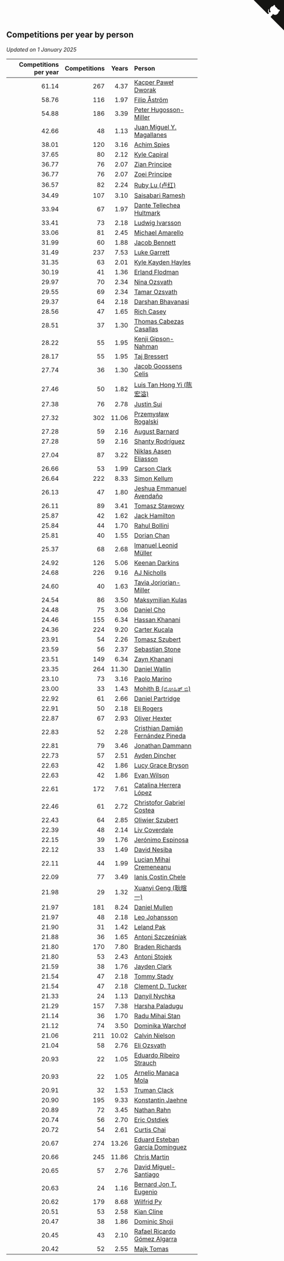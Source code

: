 ## Competitions per year by person

*Updated on  1 January 2025*

| Competitions per year | Competitions | Years | Person |
| ---: | ---: | ---: | :--- |
| 61.14 | 267 | 4.37 | [Kacper Paweł Dworak](https://www.worldcubeassociation.org/persons/2020DWOR01) |
| 58.76 | 116 | 1.97 | [Filip Åström](https://www.worldcubeassociation.org/persons/2023ASTR01) |
| 54.88 | 186 | 3.39 | [Peter Hugosson-Miller](https://www.worldcubeassociation.org/persons/2021HUGO01) |
| 42.66 | 48 | 1.13 | [Juan Miguel Y. Magallanes](https://www.worldcubeassociation.org/persons/2023MAGA09) |
| 38.01 | 120 | 3.16 | [Achim Spies](https://www.worldcubeassociation.org/persons/2021SPIE01) |
| 37.65 | 80 | 2.12 | [Kyle Capiral](https://www.worldcubeassociation.org/persons/2022CAPI02) |
| 36.77 | 76 | 2.07 | [Zian Principe](https://www.worldcubeassociation.org/persons/2022PRIN08) |
| 36.77 | 76 | 2.07 | [Zoei Principe](https://www.worldcubeassociation.org/persons/2022PRIN09) |
| 36.57 | 82 | 2.24 | [Ruby Lu (卢红)](https://www.worldcubeassociation.org/persons/2022LURU01) |
| 34.49 | 107 | 3.10 | [Saisabari Ramesh](https://www.worldcubeassociation.org/persons/2021RAME01) |
| 33.94 | 67 | 1.97 | [Dante Tellechea Hultmark](https://www.worldcubeassociation.org/persons/2023HULT01) |
| 33.41 | 73 | 2.18 | [Ludwig Ivarsson](https://www.worldcubeassociation.org/persons/2022IVAR01) |
| 33.06 | 81 | 2.45 | [Michael Amarello](https://www.worldcubeassociation.org/persons/2022AMAR09) |
| 31.99 | 60 | 1.88 | [Jacob Bennett](https://www.worldcubeassociation.org/persons/2023BENN04) |
| 31.49 | 237 | 7.53 | [Luke Garrett](https://www.worldcubeassociation.org/persons/2017GARR05) |
| 31.35 | 63 | 2.01 | [Kyle Kayden Hayles](https://www.worldcubeassociation.org/persons/2022HAYL02) |
| 30.19 | 41 | 1.36 | [Erland Flodman](https://www.worldcubeassociation.org/persons/2023FLOD01) |
| 29.97 | 70 | 2.34 | [Nina Ozsvath](https://www.worldcubeassociation.org/persons/2022OZSV03) |
| 29.55 | 69 | 2.34 | [Tamar Ozsvath](https://www.worldcubeassociation.org/persons/2022OZSV04) |
| 29.37 | 64 | 2.18 | [Darshan Bhavanasi](https://www.worldcubeassociation.org/persons/2022BHAV01) |
| 28.56 | 47 | 1.65 | [Rich Casey](https://www.worldcubeassociation.org/persons/2023CASE06) |
| 28.51 | 37 | 1.30 | [Thomas Cabezas Casallas](https://www.worldcubeassociation.org/persons/2023CASA08) |
| 28.22 | 55 | 1.95 | [Kenji Gipson-Nahman](https://www.worldcubeassociation.org/persons/2023GIPS01) |
| 28.17 | 55 | 1.95 | [Taj Bressert](https://www.worldcubeassociation.org/persons/2023BRES01) |
| 27.74 | 36 | 1.30 | [Jacob Goossens Celis](https://www.worldcubeassociation.org/persons/2023CELI06) |
| 27.46 | 50 | 1.82 | [Luis Tan Hong Yi (陈宏溢)](https://www.worldcubeassociation.org/persons/2023YILU01) |
| 27.38 | 76 | 2.78 | [Justin Sui](https://www.worldcubeassociation.org/persons/2022SUIJ01) |
| 27.32 | 302 | 11.06 | [Przemysław Rogalski](https://www.worldcubeassociation.org/persons/2013ROGA02) |
| 27.28 | 59 | 2.16 | [August Barnard](https://www.worldcubeassociation.org/persons/2022BARN21) |
| 27.28 | 59 | 2.16 | [Shanty Rodríguez](https://www.worldcubeassociation.org/persons/2022CUBI01) |
| 27.04 | 87 | 3.22 | [Niklas Aasen Eliasson](https://www.worldcubeassociation.org/persons/2021ELIA01) |
| 26.66 | 53 | 1.99 | [Carson Clark](https://www.worldcubeassociation.org/persons/2023CLAR02) |
| 26.64 | 222 | 8.33 | [Simon Kellum](https://www.worldcubeassociation.org/persons/2016KELL12) |
| 26.13 | 47 | 1.80 | [Jeshua Emmanuel Avendaño](https://www.worldcubeassociation.org/persons/2023AVEN01) |
| 26.11 | 89 | 3.41 | [Tomasz Stawowy](https://www.worldcubeassociation.org/persons/2021STAW01) |
| 25.87 | 42 | 1.62 | [Jack Hamilton](https://www.worldcubeassociation.org/persons/2023HAMI08) |
| 25.84 | 44 | 1.70 | [Rahul Bollini](https://www.worldcubeassociation.org/persons/2023BOLL01) |
| 25.81 | 40 | 1.55 | [Dorian Chan](https://www.worldcubeassociation.org/persons/2023DORI01) |
| 25.37 | 68 | 2.68 | [Imanuel Leonid Müller](https://www.worldcubeassociation.org/persons/2022MULL02) |
| 24.92 | 126 | 5.06 | [Keenan Darkins](https://www.worldcubeassociation.org/persons/2019DARK02) |
| 24.68 | 226 | 9.16 | [AJ Nicholls](https://www.worldcubeassociation.org/persons/2015NICH04) |
| 24.60 | 40 | 1.63 | [Tavia Jorjorian-Miller](https://www.worldcubeassociation.org/persons/2023JORJ01) |
| 24.54 | 86 | 3.50 | [Maksymilian Kulas](https://www.worldcubeassociation.org/persons/2021KULA02) |
| 24.48 | 75 | 3.06 | [Daniel Cho](https://www.worldcubeassociation.org/persons/2021CHOD01) |
| 24.46 | 155 | 6.34 | [Hassan Khanani](https://www.worldcubeassociation.org/persons/2018KHAN26) |
| 24.36 | 224 | 9.20 | [Carter Kucala](https://www.worldcubeassociation.org/persons/2015KUCA01) |
| 23.91 | 54 | 2.26 | [Tomasz Szubert](https://www.worldcubeassociation.org/persons/2022SZUB02) |
| 23.59 | 56 | 2.37 | [Sebastian Stone](https://www.worldcubeassociation.org/persons/2022STON09) |
| 23.51 | 149 | 6.34 | [Zayn Khanani](https://www.worldcubeassociation.org/persons/2018KHAN28) |
| 23.35 | 264 | 11.30 | [Daniel Wallin](https://www.worldcubeassociation.org/persons/2013WALL03) |
| 23.10 | 73 | 3.16 | [Paolo Marino](https://www.worldcubeassociation.org/persons/2021MARI04) |
| 23.00 | 33 | 1.43 | [Mohith B (ಮೋಹಿತ್ ಬಿ)](https://www.worldcubeassociation.org/persons/2023BMOH01) |
| 22.92 | 61 | 2.66 | [Daniel Partridge](https://www.worldcubeassociation.org/persons/2022PART02) |
| 22.91 | 50 | 2.18 | [Eli Rogers](https://www.worldcubeassociation.org/persons/2022ROGE05) |
| 22.87 | 67 | 2.93 | [Oliver Hexter](https://www.worldcubeassociation.org/persons/2022HEXT01) |
| 22.83 | 52 | 2.28 | [Cristhian Damián Fernández Pineda](https://www.worldcubeassociation.org/persons/2022PINE05) |
| 22.81 | 79 | 3.46 | [Jonathan Dammann](https://www.worldcubeassociation.org/persons/2021DAMM01) |
| 22.73 | 57 | 2.51 | [Ayden Dincher](https://www.worldcubeassociation.org/persons/2022DINC01) |
| 22.63 | 42 | 1.86 | [Lucy Grace Bryson](https://www.worldcubeassociation.org/persons/2023BRYS01) |
| 22.63 | 42 | 1.86 | [Evan Wilson](https://www.worldcubeassociation.org/persons/2023WILS11) |
| 22.61 | 172 | 7.61 | [Catalina Herrera López](https://www.worldcubeassociation.org/persons/2017LOPE31) |
| 22.46 | 61 | 2.72 | [Christofor Gabriel Costea](https://www.worldcubeassociation.org/persons/2022COST03) |
| 22.43 | 64 | 2.85 | [Oliwier Szubert](https://www.worldcubeassociation.org/persons/2022SZUB01) |
| 22.39 | 48 | 2.14 | [Liv Coverdale](https://www.worldcubeassociation.org/persons/2022COVE02) |
| 22.15 | 39 | 1.76 | [Jerónimo Espinosa](https://www.worldcubeassociation.org/persons/2023ESPI07) |
| 22.12 | 33 | 1.49 | [David Nesiba](https://www.worldcubeassociation.org/persons/2023NESI01) |
| 22.11 | 44 | 1.99 | [Lucian Mihai Cremeneanu](https://www.worldcubeassociation.org/persons/2023CREM01) |
| 22.09 | 77 | 3.49 | [Ianis Costin Chele](https://www.worldcubeassociation.org/persons/2021CHEL01) |
| 21.98 | 29 | 1.32 | [Xuanyi Geng (耿暄一)](https://www.worldcubeassociation.org/persons/2023GENG02) |
| 21.97 | 181 | 8.24 | [Daniel Mullen](https://www.worldcubeassociation.org/persons/2016MULL04) |
| 21.97 | 48 | 2.18 | [Leo Johansson](https://www.worldcubeassociation.org/persons/2022JOHA08) |
| 21.90 | 31 | 1.42 | [Leland Pak](https://www.worldcubeassociation.org/persons/2023PAKL02) |
| 21.88 | 36 | 1.65 | [Antoni Szcześniak](https://www.worldcubeassociation.org/persons/2023SZCZ04) |
| 21.80 | 170 | 7.80 | [Braden Richards](https://www.worldcubeassociation.org/persons/2017RICH02) |
| 21.80 | 53 | 2.43 | [Antoni Stojek](https://www.worldcubeassociation.org/persons/2022STOJ03) |
| 21.59 | 38 | 1.76 | [Jayden Clark](https://www.worldcubeassociation.org/persons/2023CLAR13) |
| 21.54 | 47 | 2.18 | [Tommy Stady](https://www.worldcubeassociation.org/persons/2022STAD01) |
| 21.54 | 47 | 2.18 | [Clement D. Tucker](https://www.worldcubeassociation.org/persons/2022TUCK09) |
| 21.33 | 24 | 1.13 | [Danyil Nychka](https://www.worldcubeassociation.org/persons/2023NYCH01) |
| 21.29 | 157 | 7.38 | [Harsha Paladugu](https://www.worldcubeassociation.org/persons/2017PALA08) |
| 21.14 | 36 | 1.70 | [Radu Mihai Stan](https://www.worldcubeassociation.org/persons/2023STAN09) |
| 21.12 | 74 | 3.50 | [Dominika Warchoł](https://www.worldcubeassociation.org/persons/2021WARC01) |
| 21.06 | 211 | 10.02 | [Calvin Nielson](https://www.worldcubeassociation.org/persons/2014NIEL03) |
| 21.04 | 58 | 2.76 | [Eli Ozsvath](https://www.worldcubeassociation.org/persons/2022OZSV01) |
| 20.93 | 22 | 1.05 | [Eduardo Ribeiro Strauch](https://www.worldcubeassociation.org/persons/2023STRA33) |
| 20.93 | 22 | 1.05 | [Arnelio Manaca Mola](https://www.worldcubeassociation.org/persons/2023MOLA06) |
| 20.91 | 32 | 1.53 | [Truman Clack](https://www.worldcubeassociation.org/persons/2023CLAC02) |
| 20.90 | 195 | 9.33 | [Konstantin Jaehne](https://www.worldcubeassociation.org/persons/2015JAEH01) |
| 20.89 | 72 | 3.45 | [Nathan Rahn](https://www.worldcubeassociation.org/persons/2021RAHN01) |
| 20.74 | 56 | 2.70 | [Eric Ostdiek](https://www.worldcubeassociation.org/persons/2022OSTD01) |
| 20.72 | 54 | 2.61 | [Curtis Chai](https://www.worldcubeassociation.org/persons/2022CHAI02) |
| 20.67 | 274 | 13.26 | [Eduard Esteban García Domínguez](https://www.worldcubeassociation.org/persons/2011EDUA01) |
| 20.66 | 245 | 11.86 | [Chris Martin](https://www.worldcubeassociation.org/persons/2013MART03) |
| 20.65 | 57 | 2.76 | [David Miguel-Santiago](https://www.worldcubeassociation.org/persons/2022MIGU02) |
| 20.63 | 24 | 1.16 | [Bernard Jon T. Eugenio](https://www.worldcubeassociation.org/persons/2023EUGE02) |
| 20.62 | 179 | 8.68 | [Wilfrid Py](https://www.worldcubeassociation.org/persons/2016PYWI01) |
| 20.51 | 53 | 2.58 | [Kian Cline](https://www.worldcubeassociation.org/persons/2022CLIN01) |
| 20.47 | 38 | 1.86 | [Dominic Shoji](https://www.worldcubeassociation.org/persons/2023SHOJ01) |
| 20.45 | 43 | 2.10 | [Rafael Ricardo Gómez Algarra](https://www.worldcubeassociation.org/persons/2022ALGA01) |
| 20.42 | 52 | 2.55 | [Majk Tomas](https://www.worldcubeassociation.org/persons/2022TOMA05) |


<a href="https://github.com/jonatanklosko/wca_statistics" class="github-corner" aria-label="View source on Github"><svg width="80" height="80" viewBox="0 0 250 250" style="fill:#151513; color:#fff; position: absolute; top: 0; border: 0; right: 0;" aria-hidden="true"><path d="M0,0 L115,115 L130,115 L142,142 L250,250 L250,0 Z"></path><path d="M128.3,109.0 C113.8,99.7 119.0,89.6 119.0,89.6 C122.0,82.7 120.5,78.6 120.5,78.6 C119.2,72.0 123.4,76.3 123.4,76.3 C127.3,80.9 125.5,87.3 125.5,87.3 C122.9,97.6 130.6,101.9 134.4,103.2" fill="currentColor" style="transform-origin: 130px 106px;" class="octo-arm"></path><path d="M115.0,115.0 C114.9,115.1 118.7,116.5 119.8,115.4 L133.7,101.6 C136.9,99.2 139.9,98.4 142.2,98.6 C133.8,88.0 127.5,74.4 143.8,58.0 C148.5,53.4 154.0,51.2 159.7,51.0 C160.3,49.4 163.2,43.6 171.4,40.1 C171.4,40.1 176.1,42.5 178.8,56.2 C183.1,58.6 187.2,61.8 190.9,65.4 C194.5,69.0 197.7,73.2 200.1,77.6 C213.8,80.2 216.3,84.9 216.3,84.9 C212.7,93.1 206.9,96.0 205.4,96.6 C205.1,102.4 203.0,107.8 198.3,112.5 C181.9,128.9 168.3,122.5 157.7,114.1 C157.9,116.9 156.7,120.9 152.7,124.9 L141.0,136.5 C139.8,137.7 141.6,141.9 141.8,141.8 Z" fill="currentColor" class="octo-body"></path></svg></a><style>.github-corner:hover .octo-arm{animation:octocat-wave 560ms ease-in-out}@keyframes octocat-wave{0%,100%{transform:rotate(0)}20%,60%{transform:rotate(-25deg)}40%,80%{transform:rotate(10deg)}}@media (max-width:500px){.github-corner:hover .octo-arm{animation:none}.github-corner .octo-arm{animation:octocat-wave 560ms ease-in-out}}</style>
